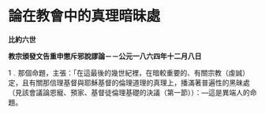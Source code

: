 # 論在教會中的真理暗昧處


**比約六世**

**教宗頒發文告重申懲斥邪說謬論－－公元一八六四年十二月八日**





1﹒那個命題，主張：「在這最後的幾世紀裡，在暗較重要的、有關宗教（虔誠）定，且有關那信理基督與耶穌基督的倫理道理的真理上，播滿著普遍性的黑昧處（見該會議論恩寵、預家、基督徒倫理基礎的決議（第一節））：—這是異端人的命題。

